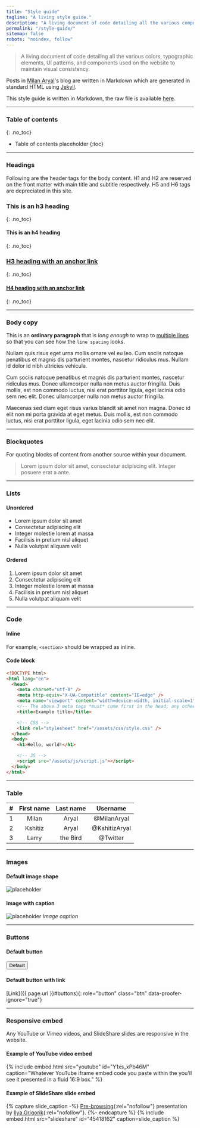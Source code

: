 ```yaml
---
title: "Style guide"
tagline: "A living style guide."
description: "A living document of code detailing all the various components used on the website to maintain visual consistency."
permalink: "/style-guide/"
sitemap: false
robots: "noindex, follow"
---
```


> A living document of code detailing all the various colors, typographic elements, UI patterns, and components used on the website to maintain visual consistency.

Posts in [Milan Aryal](https://milanaryal.com.np/)'s blog are written in Markdown which are generated in standard HTML using [Jekyll](https://jekyllrb.com/).

This style guide is written in Markdown, the raw file is available [here](https://raw.githubusercontent.com/MilanAryal/milanaryal.github.io/main/src/_pages/style-guide.md).

---

<!-- prettier-ignore-start -->

### Table of contents
{: .no_toc}

* Table of contents placeholder
{:toc}

<!-- prettier-ignore-end -->

---

### Headings

Following are the header tags for the body content. H1 and H2 are reserved on the front matter with main title and subtitle respectively. H5 and H6 tags are depreciated in this site.

<!-- prettier-ignore-start -->

### This is an h3 heading
{: .no_toc}

#### This is an h4 heading
{: .no_toc}

### [H3 heading with an anchor link](/style-guide/)
{: .no_toc}

#### [H4 heading with an anchor link](/style-guide/)
{: .no_toc}

<!-- prettier-ignore-end -->

---

### Body copy

This is an **ordinary paragraph** that is _long enough_ to wrap to [multiple lines](/style-guide/) so that you can see how the `line spacing` looks.

Nullam quis risus eget urna mollis ornare vel eu leo. Cum sociis natoque penatibus et magnis dis parturient montes, nascetur ridiculus mus. Nullam id dolor id nibh ultricies vehicula.

Cum sociis natoque penatibus et magnis dis parturient montes, nascetur ridiculus mus. Donec ullamcorper nulla non metus auctor fringilla. Duis mollis, est non commodo luctus, nisi erat porttitor ligula, eget lacinia odio sem nec elit. Donec ullamcorper nulla non metus auctor fringilla.

Maecenas sed diam eget risus varius blandit sit amet non magna. Donec id elit non mi porta gravida at eget metus. Duis mollis, est non commodo luctus, nisi erat porttitor ligula, eget lacinia odio sem nec elit.

---

### Blockquotes

For quoting blocks of content from another source within your document.

> Lorem ipsum dolor sit amet, consectetur adipiscing elit. Integer posuere erat a ante.

---

### Lists

#### Unordered

- Lorem ipsum dolor sit amet
- Consectetur adipiscing elit
- Integer molestie lorem at massa
- Facilisis in pretium nisl aliquet
- Nulla volutpat aliquam velit

#### Ordered

1. Lorem ipsum dolor sit amet
2. Consectetur adipiscing elit
3. Integer molestie lorem at massa
4. Facilisis in pretium nisl aliquet
5. Nulla volutpat aliquam velit

---

### Code

#### Inline

For example, `<section>` should be wrapped as inline.

#### Code block

```html
<!DOCTYPE html>
<html lang="en">
  <head>
    <meta charset="utf-8" />
    <meta http-equiv="X-UA-Compatible" content="IE=edge" />
    <meta name="viewport" content="width=device-width, initial-scale=1" />
    <!-- The above 3 meta tags *must* come first in the head; any other head content must come *after* these tags -->
    <title>Example title</title>

    <!-- CSS -->
    <link rel="stylesheet" href="/assets/css/style.css" />
  </head>
  <body>
    <h1>Hello, world!</h1>

    <!-- JS -->
    <script src="/assets/js/script.js"></script>
  </body>
</html>
```

---

### Table

| #   | First name | Last name |   Username    |
| :-- | :--------: | :-------: | :-----------: |
| 1   |   Milan    |   Aryal   |  @MilanAryal  |
| 2   |  Kshitiz   |   Aryal   | @KshitizAryal |
| 3   |   Larry    | the Bird  |   @Twitter    |

---

### Images

#### Default image shape

![placeholder](https://via.placeholder.com/800x400)

#### Image with caption

![placeholder](https://via.placeholder.com/800x400 "Image title")
_Image caption_

---

### Buttons

#### Default button

<button type="button" class="btn btn-outline-default">Default</button>

#### Default button with link

[Link]({{ page.url }}#buttons){: role="button" class="btn" data-proofer-ignore="true"}

---

### Responsive embed

Any YouTube or Vimeo videos, and SlideShare slides are responsive in the website.

#### Example of YouTube video embed

{% include embed.html src="youtube" id="Y1xs_xPb46M" caption="Whatever YouTube iframe embed code you paste within the you'll see it presented in a fluid 16:9 box." %}

#### Example of SlideShare slide embed

{% capture slide_caption -%}
[Pre-browsing](https://docs.google.com/presentation/d/18zlAdKAxnc51y_kj-6sWLmnjl6TLnaru_WH0LJTjP-o/present?slide=id.p19){:rel="nofollow"} presentation by [Ilya Grigorik](https://twitter.com/igrigorik){:rel="nofollow"}.
{%- endcapture %}
{% include embed.html src="slideshare" id="45418162" caption=slide_caption %}
